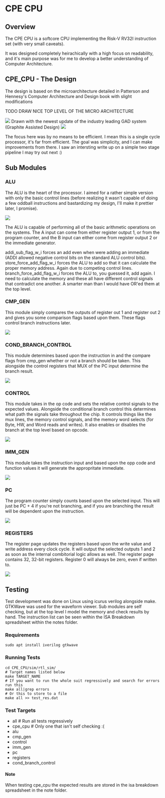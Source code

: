 # CPE CPU

## Overview
The CPE CPU is a softcore CPU implementing the Risk-V RV32I instruction set (with very small caveats). 

It was designed completely heirachically with a high focus on readability, and it's main purpose was for me to develop a better understanding of Computer Architecture. 


## CPE_CPU - The Design
The design is based on the microarchitecture detailed in Patterson and Hennesy's Computer Architecture and Design book with slight modifications 

TODO DRAW NICE TOP LEVEL OF THE MICRO ARCHITECTURE 

<img src="doc/pictures/micro_arch_cropped.jpg"> 
Drawn with the newest update of the industry leading GAD system (Graphite Assisted Design)

<img src="doc/block_diagrams/cpe_cpu-cpe_cpu.svg"> 

The focus here was by no means to be efficient. I mean this is a single cycle processor, it's far from efficient. The goal was simplicity, and I can make improvements from there. I saw an intersting write up on a simple two stage pipeline I may try out next :) 

## Sub Modules

### ALU
The ALU is the heart of the processor. I aimed for a rather simple version with only the basic control lines (before realizing it wasn't capable of doing a few oddball instructions and bastardizing my design, I'll make it prettier later, I promise). 

<img src="doc/block_diagrams/alu-alu.svg">

The ALU is capable of performing all of the basic arithmetic operations on the systems. The A input can come from either register output 1, or from the program counter, and the B input can either come from register output 2 or the immediate generator. 

addi_sub_flag_w_i forces an add even when were adding an immediate (ADDI allowed negative control bits on the standard ALU control bits). 
store_force_add_flag_w_i forces the ALU to add so that it can calculate the proper memory address. Again due to competing control lines. 
branch_force_add_flag_w_i forces the ALU to, you guessed it, add again. I need to calculate the memory and these all have different control signals that contradict one another. A smarter man than I would have OR'ed them at the top level. 

### CMP_GEN
This module simply compares the outputs of register out 1 and register out 2 and gives you some comparison flags based upon them. These flags control branch instructions later. 

<img src="doc/block_diagrams/cmp_gen-cmp_gen.svg"> 


### COND_BRANCH_CONTROL
This module determines based upon the instruction in and the compare flags from cmp_gen whether or not a branch should be taken. This alongside the control registers that MUX of the PC input determine the branch result.

<img src="doc/block_diagrams/cond_branch_control-cond_branch_control.svg"> 


### CONTROL
This module takes in the op code and sets the relative control signals to the expected values. Alongside the conditional branch control this determines what path the signals take throughout the chip. It controls things like the mux lines, the memory control signals, and the memory word selects (for Byte, HW, and Word reads and writes). It also enables or disables the branch at the top level based on opcode. 

<img src="doc/block_diagrams/control-control.svg"> 


### IMM_GEN
This module takes the instruction input and based upon the opp code and function values it will generate the appropritate immediate.

<img src="doc/block_diagrams/imm_gen-imm_gen.svg"> 

### PC
The program counter simply counts based upon the selected input. This will just be PC + 4 if you're not branching, and if you are branching the result will be dependent upon the instruction. 

<img src="doc/block_diagrams/pc-pc.svg"> 

### REGISTERS
The register page updates the registers based upon the write value and write address every clock cycle. It will output the selected outputs 1 and 2 as soon as the internal combitorial logic allows as well. The register page contains 32, 32-bit registers. Register 0 will always be zero, even if written to.

<img src="doc/block_diagrams/registers-registers.svg"> 

## Testing
Test development was done on Linux using icurus verilog alongside make. GTKWave was used for the waveform viewer. Sub modules are self checking, but at the top level I model the memory and check results by hand. The instruction list can be seen within the ISA Breakdown spreadsheet within the notes folder. 

### Requirements
``` shell
sudo apt install iverilog gtkwave
```

### Running Tests
```shell
cd CPE_CPU/sim/rtl_sim/
# Target names listed below
make TARGET_NAME
# If you want to run the whole suit regressively and search for errors run this
make all|grep errors
# Or this to store to a file
make all >> test_res.dat
```

### Test Targets
* all    # Run all tests regressively
* cpe_cpu    # Only one that isn't self checking :(
* alu
* cmp_gen
* control
* imm_gen
* pc
* registers
* cond_branch_control

#### Note
When testing cpe_cpu the expected results are stored in the isa breakdown spreadsheet in the note folder.


